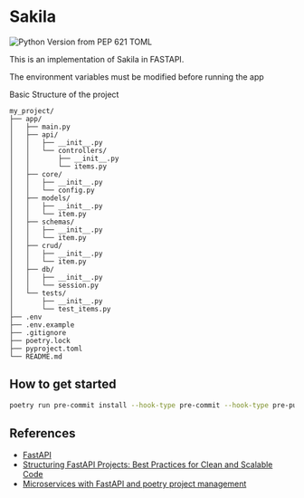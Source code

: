 # Sakila

![Python Version from PEP 621 TOML](https://img.shields.io/python/required-version-toml?tomlFilePath=https://raw.githubusercontent.com/Mandroide/cms-otek-backend/refs/heads/main/pyproject.toml)

This is an implementation of Sakila in FASTAPI.

The environment variables must be modified before running the app

Basic Structure of the project
```
my_project/
├── app/
│   ├── main.py
│   ├── api/
│   │   ├── __init__.py
│   │   └── controllers/
│   │       ├── __init__.py
│   │       └── items.py
│   ├── core/
│   │   ├── __init__.py
│   │   └── config.py
│   ├── models/
│   │   ├── __init__.py
│   │   └── item.py
│   ├── schemas/
│   │   ├── __init__.py
│   │   └── item.py
│   ├── crud/
│   │   ├── __init__.py
│   │   └── item.py
│   ├── db/
│   │   ├── __init__.py
│   │   └── session.py
│   └── tests/
│       ├── __init__.py
│       └── test_items.py
├── .env
├── .env.example
├── .gitignore
├── poetry.lock
├── pyproject.toml
└── README.md
```
## How to get started
```bash
poetry run pre-commit install --hook-type pre-commit --hook-type pre-push --hook-type commit-msg
```

## References
- [FastAPI](https://fastapi.tiangolo.com/)
- [Structuring FastAPI Projects: Best Practices for Clean and Scalable Code](https://medium.com/@agusabdulrahman/structuring-fastapi-projects-best-practices-for-clean-and-scalable-code-a993b297ea3a)
- [Microservices with FastAPI and poetry project management](https://tomasgis.com/microservices-with-fastapi-and-poetry-project-management-4c2c49f0fdda)
